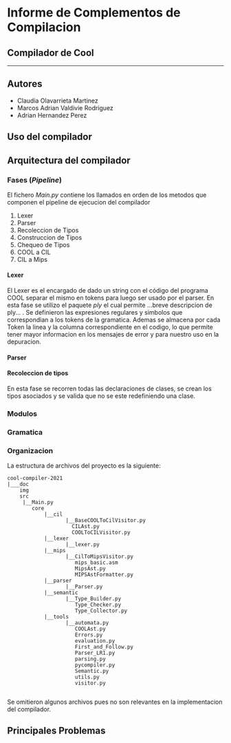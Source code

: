 # Informe de Complementos de Compilacion
## Compilador de Cool
***


## Autores 
- Claudia Olavarrieta Martinez 
- Marcos Adrian Valdivie Rodriguez
- Adrian Hernandez Perez

## Uso del compilador

## Arquitectura del compilador 
 
### Fases (_Pipeline_)

El fichero _Main.py_ contiene los llamados en orden de los metodos que 
componen el pipeline de ejecucion del compilador
1. Lexer       
2. Parser     
3. Recoleccion de Tipos         
4. Construccion de Tipos        
5. Chequeo de Tipos
6. COOL a CIL
7. CIL a Mips

#### Lexer 

El Lexer es el encargado de dado un string con el código del programa COOL separar el mismo en tokens
para luego ser usado por el parser. En esta fase se utilizo el paquete _ply_ el cual permite ...breve descripcion de ply... . Se definieron
las expresiones regulares y simbolos que correspondian a los tokens de la 
gramatica. Ademas se almacena por cada Token la linea y la columna correspondiente
en el codigo, lo que permite tener mayor informacion en los mensajes de error
y para nuestro uso en la depuracion.


#### Parser

#### Recoleccion de tipos

En esta fase se recorren todas las declaraciones de clases, se crean los tipos asociados
y se valida que no se este redefiniendo una clase. 


### Modulos

### Gramatica

### Organizacion

La estructura de archivos del proyecto es la siguiente:

           
       
```
cool-compiler-2021
|___doc 
    img            
    src
     |__Main.py
        core
            |__cil
                   |__BaseCOOLToCilVisitor.py
                     CILAst.py
                     COOLToCILVisitor.py
            |__lexer
                   |__lexer.py
            |__mips
                   |__CilToMipsVisitor.py
                      mips_basic.asm
                      MipsAst.py
                      MIPSAstFormatter.py
            |__parser
                   |__Parser.py
            |__semantic
                   |__Type_Builder.py
                      Type_Checker.py
                      Type_Collector.py
            |__tools
                   |__automata.py
                      COOLAst.py
                      Errors.py
                      evaluation.py
                      First_and_Follow.py
                      Parser_LR1.py
                      parsing.py
                      pycompiler.py
                      Semantic.py
                      utils.py
                      visitor.py
        

```

Se omitieron algunos archivos pues no son relevantes en la implementacion del compilador.

## Principales Problemas

